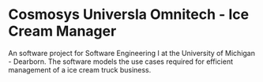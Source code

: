 # Cosmosys Universla Omnitech - Ice Cream Manager

An software project for Software Engineering I at the University of Michigan - Dearborn. The software models the use cases required for efficient management of a ice cream truck business.
